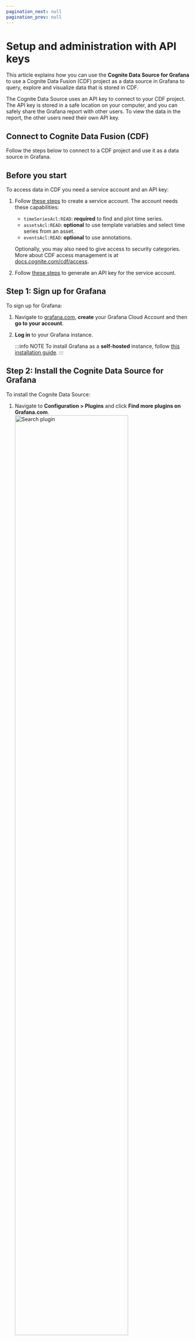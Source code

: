 ```yaml
---
pagination_next: null
pagination_prev: null
---
```


# Setup and administration with API keys

This article explains how you can use the **Cognite Data Source for Grafana** to use a Cognite Data Fusion (CDF) project as a data source in Grafana to query, explore and visualize data that is stored in CDF.

The Cognite Data Source uses an API key to connect to your CDF project. The API key is stored in a safe location on your computer, and you can safely share the Grafana report with other users. To view the data in the report, the other users need their own API key.

## Connect to Cognite Data Fusion (CDF)

Follow the steps below to connect to a CDF project and use it as a data source in Grafana.

## Before you start

To access data in CDF you need a service account and an API key:

1. Follow [these steps](../../../access/guides/give_access_services.md#create-a-service-account-for-an-app-or-service) to create a service account. The account needs these capabilities:

   - `timeSeriesAcl:READ`: **required** to find and plot time series.
   - `assetsAcl:READ`: **optional** to use template variables and select time series from an asset.
   - `eventsAcl:READ`: **optional** to use annotations.

   Optionally, you may also need to give access to security categories. More about CDF access management is at [docs.cognite.com/cdf/access](http://docs.cognite.com/cdf/access/).

1. Follow [these steps](../../../access/guides/give_access_services.md#generate-an-api-key-for-a-service-account) to generate an API key for the service account.

## Step 1: Sign up for Grafana

To sign up for Grafana:

1. Navigate to [grafana.com](https://grafana.com/signup/starter/connect-account), **create** your Grafana Cloud Account and then **go to your account**.

2. **Log in** to your Grafana instance.

   :::info NOTE
   To install Grafana as a **self-hosted** instance, follow [this installation guide](https://grafana.com/docs/grafana/latest/installation/).
   :::

## Step 2: Install the Cognite Data Source for Grafana

To install the Cognite Data Source:

1. Navigate to **Configuration > Plugins** and click **Find more plugins on Grafana.com**.
   <img className="screenshot" src="https://apps-cdn.cogniteapp.com/@cognite/docs-portal-images/1.0.0/images/cdf/dashboards/grafana/search-plugin.png" alt="Search plugin " width="80%"/>

1. Scroll down and select the **Cognite Data Fusion** data source. Then, click **Install plugin** and **Install now**.

 <img className="screenshot" src="https://apps-cdn.cogniteapp.com/@cognite/docs-portal-images/1.0.0/images/cdf/dashboards/grafana/install-plugin.png" alt="Install plugin " width="80%"/>

:::info NOTE

If you installed Grafana as a **self-hosted** instance, install the Cognite Data Source for Grafana via the [grafana-cli](https://grafana.com/docs/grafana/latest/administration/cli/) command:

```bash
grafana-cli plugins install cognitedata-datasource
```

:::

## Step 3: Configure the Cognite Data Source for Grafana

To add **Cognite Data Source** to your Grafana instance:

1. Navigate to **Configuration > Data Sources** in the left sidebar of your dashboard and click **Add data source**.

   <img className="screenshot" src="https://apps-cdn.cogniteapp.com/@cognite/docs-portal-images/1.0.0/images/cdf/dashboards/grafana/add-datasource.png" alt="Add datasource " width="80%"/>

1. Search for the **Cognite Data Fusion** data source and click **Select**.
   <img className="screenshot" src="https://apps-cdn.cogniteapp.com/@cognite/docs-portal-images/1.0.0/images/cdf/dashboards/grafana/search-datasource.png" alt="Search datasource " width="80%"/>

1. Configure your data source by providing the **project name** and the **API key**. Then click **Save and test**.
   <img className="screenshot" src="https://apps-cdn.cogniteapp.com/@cognite/docs-portal-images/1.0.0/images/cdf/dashboards/grafana/configure-datasource.png" alt="Configure datasource " width="80%"/>

You’re now ready to [create your first dashboard](timeseries#create-a-dashboard).

## Connect the Cognite Data Source to multiple projects

If you need to separate environments (prod/dev) or to give more granular access, you can [initialize](https://grafana-devx.cognite.ai/datasources/new) the Cognite Data Source multiple times with different projects, clusters or/and service accounts.

## Restricting access to dashboards in Grafana

In Grafana, you can use the [folder structure](https://grafana.com/docs/grafana/latest/permissions/dashboard_folder_permissions/) to control who can access your dashboards.

:::info TIP
Grafana has a way to [share dashboards](https://grafana.com/docs/grafana/latest/dashboards/share-dashboard/#dashboard-snapshot) called **snapshot**. Dashboard snapshots can be accessed by anyone who has the link and can reach the URL. We do **not** recommend creating snapshots for any dashboards that contain **restricted information**.
:::

**Learn more** about managing Grafana at [grafana.com](https://grafana.com/) and [community.grafana.com](https://community.grafana.com/).
